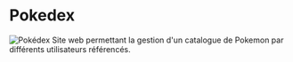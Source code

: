 # Pokedex 
![Pokédex](https://i.gifer.com/4tym.gif)
Site web permettant la gestion d'un catalogue de Pokemon par différents utilisateurs référencés.
